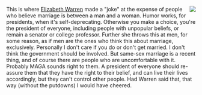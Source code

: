 <img src="http://scripting.com/images/2019/06/05/elizabethWarren.png" border="0" align="right">This is where <a href="https://www.cnn.com/2019/10/10/politics/warren-jokes-at-lgbtq-town-hall/index.html">Elizabeth Warren</a> made a "joke" at the expense of people who believe marriage is between a man and a woman. Humor works, for presidents, when it's self-deprecating. Otherwise you make a choice, you're the president of everyone, including people with unpopular beliefs, or remain a senator or college professor. Further she throws this at men, for some reason, as if men are the ones who think this about marriage, exclusively. Personally I don't care if you do or don't get married. I don't think the government should be involved. But same-sex marriage is a recent thing, and of course there are people who are uncomfortable with it. Probably MAGA sounds right to them. A president of everyone should re-assure them that they have the right to their belief, and can live their lives accordingly, but they can't control other people. Had Warren said that, that way (without the putdowns) I would have cheered. 
